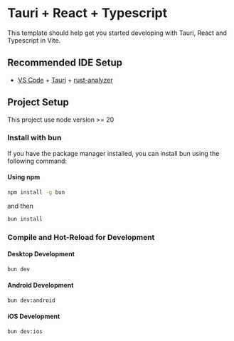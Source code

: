 # Tauri + React + Typescript

This template should help get you started developing with Tauri, React and Typescript in Vite.

## Recommended IDE Setup

- [VS Code](https://code.visualstudio.com/) + [Tauri](https://marketplace.visualstudio.com/items?itemName=tauri-apps.tauri-vscode) + [rust-analyzer](https://marketplace.visualstudio.com/items?itemName=rust-lang.rust-analyzer)

## Project Setup

This project use node version >= 20

### Install with bun

If you have the package manager installed, you can install bun using the following command:

#### Using npm

```sh
npm install -g bun
```

and then

```sh
bun install
```

### Compile and Hot-Reload for Development

#### Desktop Development

```sh
bun dev
```

#### Android Development

```sh
bun dev:android
```

#### iOS Development

```sh
bun dev:ios
```
